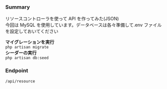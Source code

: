 ### Summary

リソースコントローラを使って API を作ってみた(JSON)  
今回は MySQL を使用しています。データベースは各々準備して.env ファイルを設定しておいてください

**マイグレーションを実行**  
`php artisan migrate`  
**シーダーの実行**  
`php artisan db:seed`

### Endpoint   
`/api/resource`
